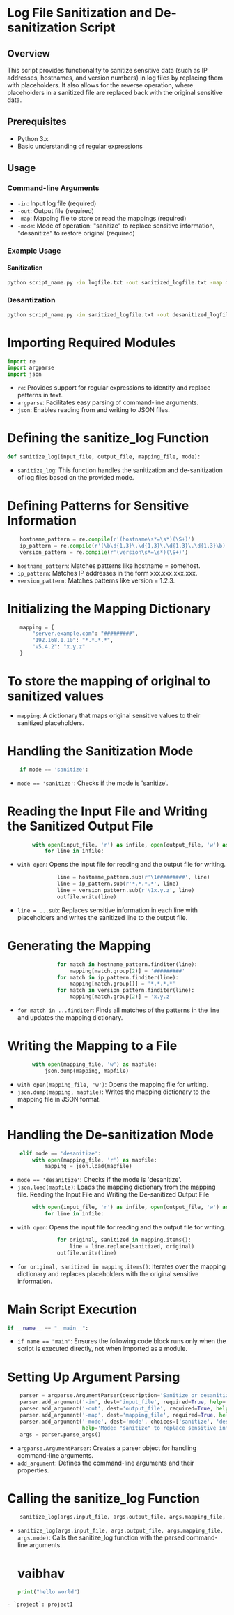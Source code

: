 # Log File Sanitization and De-sanitization Script

## Overview
This script provides functionality to sanitize sensitive data (such as IP addresses, hostnames, and version numbers) in log files by replacing them with placeholders. It also allows for the reverse operation, where placeholders in a sanitized file are replaced back with the original sensitive data.

## Prerequisites
- Python 3.x
- Basic understanding of regular expressions

## Usage

### Command-line Arguments
- `-in`: Input log file (required)
- `-out`: Output file (required)
- `-map`: Mapping file to store or read the mappings (required)
- `-mode`: Mode of operation: "sanitize" to replace sensitive information, "desanitize" to restore original (required)

### Example Usage

#### Sanitization

```bash
python script_name.py -in logfile.txt -out sanitized_logfile.txt -map mappingfile.json -mode sanitize
```
### Desantization
```bash
python script_name.py -in sanitized_logfile.txt -out desanitized_logfile.txt -map mappingfile.json -mode desanitize
```

# Importing Required Modules
```python
import re
import argparse
import json
```
- `re`: Provides support for regular expressions to identify and replace patterns in text.
- `argparse`: Facilitates easy parsing of command-line arguments.
- `json`: Enables reading from and writing to JSON files.
  
# Defining the sanitize_log Function
```python
def sanitize_log(input_file, output_file, mapping_file, mode):
```
- `sanitize_log`: This function handles the sanitization and de-sanitization of log files based on the provided mode.

# Defining Patterns for Sensitive Information
```python
    hostname_pattern = re.compile(r'(hostname\s*=\s*)(\S+)')
    ip_pattern = re.compile(r'(\b\d{1,3}\.\d{1,3}\.\d{1,3}\.\d{1,3}\b)')
    version_pattern = re.compile(r'(version\s*=\s*)(\S+)')
```
- `hostname_pattern`: Matches patterns like hostname = somehost.
- `ip_pattern`: Matches IP addresses in the form xxx.xxx.xxx.xxx.
- `version_pattern`: Matches patterns like version = 1.2.3.
# Initializing the Mapping Dictionary
```python
    mapping = {
        "server.example.com": "#########",
        "192.168.1.10": "*.*.*.*",
        "v5.4.2": "x.y.z"
    }
```
 # To store the mapping of original to sanitized values
- `mapping`: A dictionary that maps original sensitive values to their sanitized placeholders.
  
# Handling the Sanitization Mode
```python
    if mode == 'sanitize':
```
- `mode == 'sanitize'`: Checks if the mode is 'sanitize'.

# Reading the Input File and Writing the Sanitized Output File
```python
        with open(input_file, 'r') as infile, open(output_file, 'w') as outfile:
            for line in infile:
```
- `with open`: Opens the input file for reading and the output file for writing.
```python
                line = hostname_pattern.sub(r'\1#########', line)
                line = ip_pattern.sub(r'*.*.*.*', line)
                line = version_pattern.sub(r'\1x.y.z', line)
                outfile.write(line)
```
- `line = ...sub`: Replaces sensitive information in each line with placeholders and writes the sanitized line to the output file.
  
# Generating the Mapping
```python
                for match in hostname_pattern.finditer(line):
                    mapping[match.group(2)] = '#########'
                for match in ip_pattern.finditer(line):
                    mapping[match.group()] = '*.*.*.*'
                for match in version_pattern.finditer(line):
                    mapping[match.group(2)] = 'x.y.z'
```
- `for match in ...finditer`: Finds all matches of the patterns in the line and updates the mapping dictionary.

# Writing the Mapping to a File
```python
        with open(mapping_file, 'w') as mapfile:
            json.dump(mapping, mapfile)
```
- `with open(mapping_file, 'w')`: Opens the mapping file for writing.
- `json.dump(mapping, mapfile)`: Writes the mapping dictionary to the mapping file in JSON format.
- 
# Handling the De-sanitization Mode
```python
    elif mode == 'desanitize':
        with open(mapping_file, 'r') as mapfile:
            mapping = json.load(mapfile)
```
- `mode == 'desanitize'`: Checks if the mode is 'desanitize'.
- `json.load(mapfile)`: Loads the mapping dictionary from the mapping file.
Reading the Input File and Writing the De-sanitized Output File
```python
        with open(input_file, 'r') as infile, open(output_file, 'w') as outfile:
            for line in infile:
```
- `with open`: Opens the input file for reading and the output file for writing.

```python
                for original, sanitized in mapping.items():
                    line = line.replace(sanitized, original)
                outfile.write(line)
```
- `for original, sanitized in mapping.items()`: Iterates over the mapping dictionary and replaces placeholders with the original sensitive information.

# Main Script Execution
```python
if __name__ == "__main__":
```
- `if name == "main"`: Ensures the following code block runs only when the script is executed directly, not when imported as a module.

# Setting Up Argument Parsing
```python
    parser = argparse.ArgumentParser(description='Sanitize or desanitize log files')
    parser.add_argument('-in', dest='input_file', required=True, help='Input log file')
    parser.add_argument('-out', dest='output_file', required=True, help='Output file')
    parser.add_argument('-map', dest='mapping_file', required=True, help='Mapping file')
    parser.add_argument('-mode', dest='mode', choices=['sanitize', 'desanitize'], required=True,
                        help='Mode: "sanitize" to replace sensitive information, "desanitize" to restore original')
    args = parser.parse_args()
```
- `argparse.ArgumentParser`: Creates a parser object for handling command-line arguments.
- `add_argument`: Defines the command-line arguments and their properties.
  
# Calling the sanitize_log Function
```python
    sanitize_log(args.input_file, args.output_file, args.mapping_file, args.mode)
```
- `sanitize_log(args.input_file, args.output_file, args.mapping_file, args.mode)`: Calls the sanitize_log function with the parsed command-line arguments.

  # vaibhav
  ```python
  print("hello world")
```
- `project`: project1
